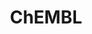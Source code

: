 ---
layout: default
bigquery: https://console.cloud.google.com/bigquery?p=patents-public-data&d=ebi_chembl&page=dataset
citation: '"The ChEMBL database in 2017." Anna Gaulton, Anne Hersey, Michał Nowotka,
  A Patrícia Bento, Jon Chambers, David Mendez, Prudence Mutowo, Francis Atkinson,
  Louisa J Bellis, Elena Cibrián-Uhalte, Mark Davies, Nathan Dedman, Anneli Karlsson,
  María Paula Magariños, John P Overington, George Papadatos, Ines Smit, Andrew R
  Leach Nucleic acids Research (2017) 45 (Database Issue), D945-D954'
contributors: European Bioinformatics Institute
cost: None
description: ChEMBL Data is a manually curated database of small molecules used in
  drug discovery, including information about existing patented drugs.
documentation: 'schema: https://www.ebi.ac.uk/chembl/db_schema


  '
last_edit: 06/27/2022, 15:34:19
location: https://console.cloud.google.com/marketplace/product/google_patents_public_datasets/chembl
maintained_by: EMBL-EBI, an outstation of European Molecular Biology Laboratory
related_projects:
  similar:
  - unichem
  - chembl_ntd
  - chembl_ntd
related_publications: '

  ChEMBL: towards direct deposition of bioassay data.


  Mendez D, Gaulton A, Bento AP, Chambers J, De Veij M, Félix E, Magariños MP, Mosquera
  JF, Mutowo P, Nowotka M, Gordillo-Marañón M, Hunter F, Junco L, Mugumbate G, Rodriguez-Lopez
  M, Atkinson F, Bosc N, Radoux CJ, Segura-Cabrera A, Hersey A, Leach AR.


  — Nucleic Acids Res. 2019; 47(D1):D930-D940. doi: 10.1093/nar/gky1075

  '
schema_fields:
- rgid
- activity_count
- le
- ddd_comment
- target_type
- downgraded
- actsm_id
- ddd_value
- drug_product_flag
- standard_flag
- black_box_warning
- max_phase_for_ind
- mol_hrac_id
- cx_most_apka
- src_id
- src_short_name
- oral
- component_synonym
- std_act_id
- patent_no
- molfile
- bao_endpoint
- warning_country
- ref_id
- full_mwt
- label
- l5
- target_desc
- protclasssyn_id
- res_stem_id
- data_validity_comment
- homologue
- warning_id
- level2
- mecref_id
- ddd_admr
- record_id
- level2_description
- qed_weighted
- publication_number
- abstract
- withdrawn_flag
- stem_class
- compound_key
- sequence
- db_version
- warning_class
- as_id
- selectivity_comment
- accession
- withdrawn_year
- indication_class
- targrel_id
- domain_description
- molecular_mechanism
- prediction_method
- src_description
- assay_param_id
- submission_date
- withdrawn_class
- usan_stem_id
- l1
- standard_units
- end_position
- binding_site_comment
- assay_test_type
- orig_description
- atc_code
- activity_comment
- comments
- component_type
- first_approval
- description
- assay_type
- substrate_record_id
- cidx
- l2
- published_value
- warning_type
- hba
- cx_logd
- acd_most_bpka
- caloha_id
- component_id
- standard_type
- tid_fixed
- updated_on
- mechanism_comment
- domain_type
- therapeutic_flag
- cx_logp
- cell_source_tissue
- aidx
- aromatic_rings
- level3_description
- synonyms
- research_stem
- withdrawn_reason
- clo_id
- ridx
- direct_interaction
- acd_logd
- type
- chebi_par_id
- pubmed_id
- indref_id
- ad_type
- cx_most_bpka
- isoform
- irac_class_id
- parent_id
- approval_date
- ro3_pass
- tid
- year
- last_active
- site_id
- assay_category
- standard_text_value
- assay_tax_id
- nda_type
- start_position
- assay_id
- cell_description
- major_class
- subgroup
- rtb
- prod_pat_id
- assay_cell_type
- warning_description
- domain_name
- sitecomp_id
- who_extra
- product_id
- set_name
- mol_atc_id
- metref_id
- assay_strain
- l7
- efo_term
- withdrawn_country
- mc_tax_id
- bao_format
- warning_year
- aspect
- protein_class_synonym
- targcomp_id
- result_flag
- cell_source_organism
- cell_ontology_id
- go_id
- upper_value
- prodrug
- text_value
- mc_target_type
- smarts
- cellosaurus_id
- value
- ap_id
- assay_source
- lle
- alert_name
- species_group_flag
- qudt_units
- curated_by
- definition
- chembl_id
- path
- hrac_class_id
- active_molregno
- published_units
- who_name
- title
- variant_id
- relationship_desc
- mechanism_of_action
- first_page
- parameter_type
- short_name
- entity_type
- assay_desc
- authors
- curation_comment
- ref_url
- alogp
- chirality
- natural_product
- published_type
- source_domain_id
- ddd_units
- site_residues
- issue
- cell_name
- cell_source_tax_id
- mc_target_accession
- mec_id
- usan_substem
- mutation
- level1
- doi
- doc_id
- co_stem_id
- comp_go_id
- compd_id
- uberon_id
- updated_by
- last_page
- disease_efficacy
- warnref_id
- sei
- potential_duplicate
- standard_inchi
- normal_range_min
- mesh_id
- acd_most_apka
- syn_type
- level1_description
- assay_tissue
- predbind_id
- mc_organism
- confidence
- toid
- parent_type
- max_phase
- parameter_value
- volume
- irac_code
- assay_class_id
- activity_id
- met_id
- molecular_species
- delist_flag
- mw_freebase
- domain_id
- applicant_full_name
- normal_range_max
- level4_description
- molregno
- creation_date
- class_level
- oc_id
- dosage_form
- assay_subcellular_fraction
- assay_organism
- mesh_heading
- level4
- protein_class_id
- doc_type
- hba_lipinski
- annotation
- drug_record_id
- trade_name
- ass_cls_map_id
- site_name
- metabolite_record_id
- priority
- log_id
- mol_frac_id
- met_conversion
- usan_stem_definition
- parent_molregno
- enzyme_tid
- hbd_lipinski
- topical
- patent_expire_date
- published_relation
- usan_year
- met_comment
- biocomp_id
- availability_type
- parenteral
- country
- standard_inchi_key
- formulation_id
- compsyn_id
- drugind_id
- name
- level5
- alert_id
- status
- full_molformula
- src_compound_id
- l8
- strength
- l3
- heavy_atoms
- level3
- enzyme_name
- helm_notation
- stem
- tax_id
- hrac_code
- patent_use_code
- ref_type
- num_alerts
- standard_upper_value
- comp_class_id
- route
- polymer_flag
- target_mapping
- frac_code
- bto_id
- bei
- version
- pref_name
- patent_id
- stat
- class_type
- psa
- pathway_id
- canonical_smiles
- db_source
- mw_monoisotopic
- confidence_score
- dosed_ingredient
- sequence_md5sum
- src_assay_id
- first_in_class
- frac_class_id
- job_id
- structure_type
- journal
- tbl
- cl_lincs_id
- parent_go_id
- company
- mol_irac_id
- relationship
- acd_logp
- hbd
- drug_substance_flag
- relation
- source
- pathway_key
- pchembl_value
- tissue_id
- l4
- idx
- efo_id
- uo_units
- previous_company
- compound_name
- alert_set_id
- smid
- usan_stem
- protein_class_desc
- inorganic_flag
- cell_id
- cpd_str_alert_id
- standard_value
- entity_id
- num_lipinski_ro5_violations
- action_type
- related_tid
- organism
- molecule_type
- num_ro5_violations
- units
- standard_relation
- active_ingredient
- bao_id
- innovator_company
- mc_target_name
- ingredient
- relationship_type
- molsyn_id
- l6
- ddd_id
shortname: chembl
tags:
- biotechnology
- health
- chemical
- bioinformatics
- medical
terms_of_use: CC BY-SA 3.0
title: ChEMBL
uuid: e232a192-965c-4ec9-904c-155b6dfe56c5
---